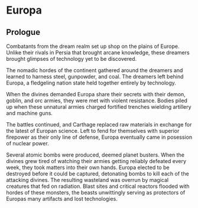 # Europa

## Prologue
Combatants from the dream realm set up shop on the plains of Europe. Unlike their rivals in Persia that brought arcane knowledge, these dreamers brought glimpses of technology yet to be discovered. 

The nomadic hordes of the continent gathered around the dreamers and learned to harness steel, gunpowder, and coal. The dreamers left behind Europa, a fledgeling nation state held together entirely by technology. 

When the divines demanded Europa share their secrets with their demon, goblin, and orc armies, they were met with violent resistance. Bodies piled up when these unnatural armies charged fortified trenches wielding artillery and machine guns.

The battles continued, and Carthage replaced raw materials in exchange for the latest of Europan science. Left to fend for themselves with superior firepower as their only line of defense, Europa eventually came in posession of nuclear power. 

Several atomic bombs were produced, deemed planet busters. When the divines grew tired of watching their armies getting reliably defeated every week, they took matters into their own hands. Europa elected to be destroyed before it could be captured, detonating bombs to kill each of the attacking divines. The resulting wasteland was overrun by magical creatures that fed on radiation. Blast sites and critical reactors flooded with hordes of these monsters, the beasts unwittingly serving as protectors of Europas many artifacts and lost technologies. 